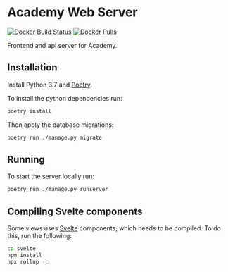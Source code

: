 # Academy Web Server

[![Docker Build Status](https://img.shields.io/docker/cloud/build/beeracademy/web?style=for-the-badge)](https://hub.docker.com/r/beeracademy/web)
[![Docker Pulls](https://img.shields.io/docker/pulls/beeracademy/web?style=for-the-badge)](https://hub.docker.com/r/beeracademy/web)

Frontend and api server for Academy.

## Installation

Install Python 3.7 and [Poetry](https://poetry.eustace.io/).

To install the python dependencies run:

```sh
poetry install
```

Then apply the database migrations:

```sh
poetry run ./manage.py migrate
```

## Running

To start the server locally run:

```sh
poetry run ./manage.py runserver
```

## Compiling Svelte components

Some views uses [Svelte](https://svelte.dev/) components, which needs to be compiled.
To do this, run the following:
```sh
cd svelte
npm install
npx rollup -c
```
